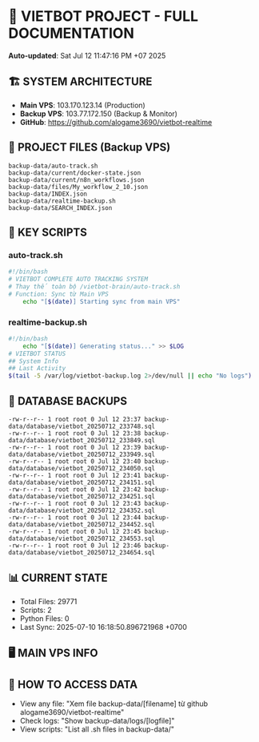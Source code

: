 # 🤖 VIETBOT PROJECT - FULL DOCUMENTATION
**Auto-updated**: Sat Jul 12 11:47:16 PM +07 2025

## 🏗️ SYSTEM ARCHITECTURE
- **Main VPS**: 103.170.123.14 (Production)
- **Backup VPS**: 103.77.172.150 (Backup & Monitor)
- **GitHub**: https://github.com/alogame3690/vietbot-realtime

## 📁 PROJECT FILES (Backup VPS)
```
backup-data/auto-track.sh
backup-data/current/docker-state.json
backup-data/current/n8n_workflows.json
backup-data/files/My_workflow_2_10.json
backup-data/INDEX.json
backup-data/realtime-backup.sh
backup-data/SEARCH_INDEX.json
```

## 🔧 KEY SCRIPTS
### auto-track.sh
```bash
#!/bin/bash
# VIETBOT COMPLETE AUTO TRACKING SYSTEM
# Thay thế toàn bộ /vietbot-brain/auto-track.sh
# Function: Sync từ Main VPS
    echo "[$(date)] Starting sync from main VPS"
```
### realtime-backup.sh
```bash
#!/bin/bash
    echo "[$(date)] Generating status..." >> $LOG
# VIETBOT STATUS
## System Info
## Last Activity
$(tail -5 /var/log/vietbot-backup.log 2>/dev/null || echo "No logs")
```

## 💾 DATABASE BACKUPS
```
-rw-r--r-- 1 root root 0 Jul 12 23:37 backup-data/database/vietbot_20250712_233748.sql
-rw-r--r-- 1 root root 0 Jul 12 23:38 backup-data/database/vietbot_20250712_233849.sql
-rw-r--r-- 1 root root 0 Jul 12 23:39 backup-data/database/vietbot_20250712_233949.sql
-rw-r--r-- 1 root root 0 Jul 12 23:40 backup-data/database/vietbot_20250712_234050.sql
-rw-r--r-- 1 root root 0 Jul 12 23:41 backup-data/database/vietbot_20250712_234151.sql
-rw-r--r-- 1 root root 0 Jul 12 23:42 backup-data/database/vietbot_20250712_234251.sql
-rw-r--r-- 1 root root 0 Jul 12 23:43 backup-data/database/vietbot_20250712_234352.sql
-rw-r--r-- 1 root root 0 Jul 12 23:44 backup-data/database/vietbot_20250712_234452.sql
-rw-r--r-- 1 root root 0 Jul 12 23:45 backup-data/database/vietbot_20250712_234553.sql
-rw-r--r-- 1 root root 0 Jul 12 23:46 backup-data/database/vietbot_20250712_234654.sql
```

## 📊 CURRENT STATE
- Total Files: 29771
- Scripts: 2
- Python Files: 0
- Last Sync: 2025-07-10 16:18:50.896721968 +0700

## 🖥️ MAIN VPS INFO


## 🚨 HOW TO ACCESS DATA
- View any file: "Xem file backup-data/[filename] từ github alogame3690/vietbot-realtime"
- Check logs: "Show backup-data/logs/[logfile]"
- View scripts: "List all .sh files in backup-data/"
